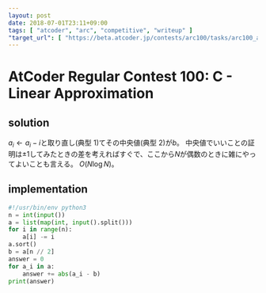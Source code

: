 ```yaml
---
layout: post
date: 2018-07-01T23:11+09:00
tags: [ "atcoder", "arc", "competitive", "writeup" ]
"target_url": [ "https://beta.atcoder.jp/contests/arc100/tasks/arc100_a" ]
---
```


# AtCoder Regular Contest 100: C - Linear Approximation

## solution

<span>$a_i \gets a_i - i$</span>と取り直し(典型 1)てその中央値(典型 2)が$b$。
中央値でいいことの証明は$\pm 1$してみたときの差を考えればすぐで、ここから$N$が偶数のときに雑にやってよいことも言える。
$O(N \log N)$。

## implementation

``` python
#!/usr/bin/env python3
n = int(input())
a = list(map(int, input().split()))
for i in range(n):
    a[i] -= i
a.sort()
b = a[n // 2]
answer = 0
for a_i in a:
    answer += abs(a_i - b)
print(answer)
```
